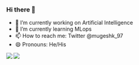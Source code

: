 ### Hi there 👋


- 🔭 I’m currently working on Artificial Intelligence
- 🌱 I’m currently learning  MLops
- 📫 How to reach me: Twitter  @mugeshk_97
- 😄 Pronouns: He/His

<img src="https://github-readme-stats.vercel.app/api?username=mugeshk97&&show_icons=true&title_color=ffffff&icon_color=bb2acf&text_color=daf7dc&bg_color=151515">

<img align="left" src="https://github-readme-stats.vercel.app/api/top-langs/?username=mugeshk97">

